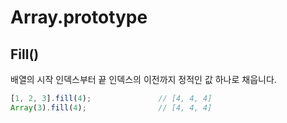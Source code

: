 # Array.prototype

## Fill\(\)

배열의 시작 인덱스부터 끝 인덱스의 이전까지 정적인 값 하나로 채웁니다.

```javascript
[1, 2, 3].fill(4);               // [4, 4, 4]
Array(3).fill(4);                // [4, 4, 4]
```

